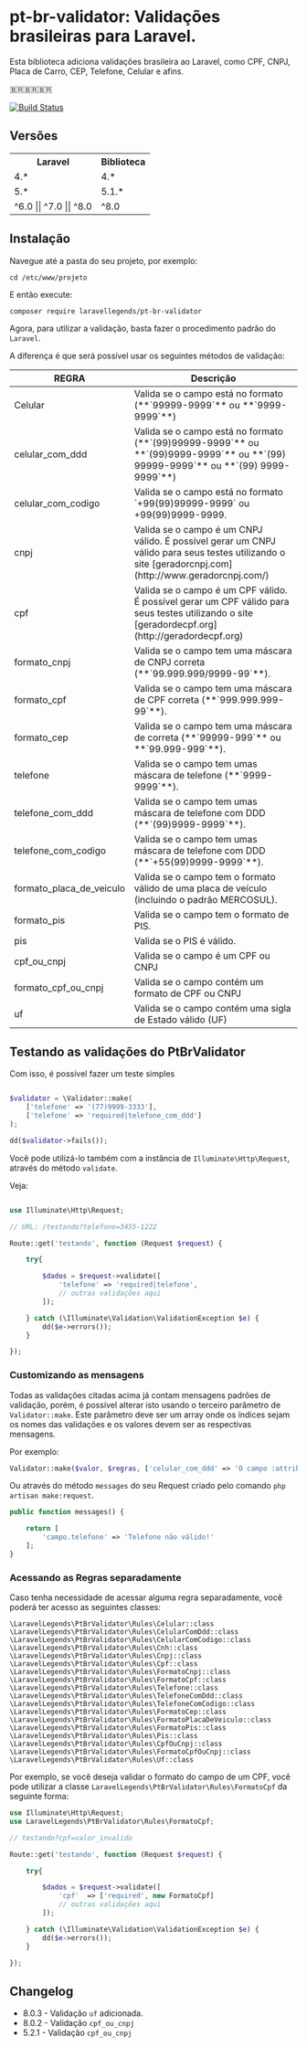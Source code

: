 # pt-br-validator: Validações brasileiras para Laravel.

Esta biblioteca adiciona validações brasileira ao Laravel, como CPF, CNPJ, Placa de Carro, CEP, Telefone, Celular e afins.

:brazil::brazil::brazil:

[![Build Status](https://travis-ci.org/LaravelLegends/pt-br-validator.svg?branch=master)](https://travis-ci.org/LaravelLegends/pt-br-validator)

## Versões

<table>
    <tr>    
        <th>Laravel</th>
        <th>Biblioteca</th>
    </tr>
    <tr>
        <td>4.*</td>
        <td>4.*</td>
    </tr>
    <tr>
        <td>5.*</td>
        <td>5.1.*</td>
    </tr>
    <tr>
        <td>^6.0 || ^7.0 || ^8.0</td>
        <td>^8.0</td>
    </tr>
</table>

## Instalação

Navegue até a pasta do seu projeto, por exemplo:

```
cd /etc/www/projeto
```

E então execute:

```
composer require laravellegends/pt-br-validator
```

Agora, para utilizar a validação, basta fazer o procedimento padrão do `Laravel`.

A diferença é que será possível usar os seguintes métodos de validação:

<table>
    <thead>
        <tr>
            <th>REGRA</th>
            <th>Descrição</th>
            </td>
    </thead>
    <tbody>
        <tr>
            <td>Celular</td>
            <td>Valida se o campo está no formato (**`99999-9999`** ou **`9999-9999`**)</td>
        </tr>
        <tr>
            <td>celular_com_ddd</td>
            <td>Valida se o campo está no formato (**`(99)99999-9999`** ou **`(99)9999-9999`** ou **`(99) 99999-9999`**
                ou **`(99) 9999-9999`**)</td>
        </tr>
        <tr>
            <td>celular_com_codigo</td>
            <td>Valida se o campo está no formato `+99(99)99999-9999` ou +99(99)9999-9999.</td>
        </tr>
        <tr>
            <td>cnpj</td>
            <td>Valida se o campo é um CNPJ válido. É possível gerar um CNPJ válido para seus testes utilizando o site
                [geradorcnpj.com](http://www.geradorcnpj.com/)</td>
        </tr>
        <tr>
            <td>cpf</td>
            <td>Valida se o campo é um CPF válido. É possível gerar um CPF válido para seus testes utilizando o site
                [geradordecpf.org](http://geradordecpf.org) </td>
        </tr>
        <tr>
            <td>formato_cnpj</td>
            <td>Valida se o campo tem uma máscara de CNPJ correta (**`99.999.999/9999-99`**).</td>
        </tr>
        <tr>
            <td>formato_cpf</td>
            <td>Valida se o campo tem uma máscara de CPF correta (**`999.999.999-99`**).</td>
        </tr>
        <tr>
            <td>formato_cep</td>
            <td>Valida se o campo tem uma máscara de correta (**`99999-999`** ou **`99.999-999`**).</td>
        </tr>
        <tr>
            <td>telefone</td>
            <td>Valida se o campo tem umas máscara de telefone (**`9999-9999`**).</td>
        </tr>
        <tr>
            <td>telefone_com_ddd</td>
            <td>Valida se o campo tem umas máscara de telefone com DDD (**`(99)9999-9999`**).</td>
        </tr>
        <tr>
            <td>telefone_com_codigo</td>
            <td>Valida se o campo tem umas máscara de telefone com DDD (**`+55(99)9999-9999`**).</td>
        </tr>
        <tr>
            <td>formato_placa_de_veiculo</td>
            <td>Valida se o campo tem o formato válido de uma placa de veículo (incluindo o padrão MERCOSUL).</td>
        </tr>
        <tr>
            <td>formato_pis</td>
            <td>Valida se o campo tem o formato de PIS.</td>
        </tr>
        <tr>
            <td>pis</td>
            <td> Valida se o PIS é válido.</td>
        </tr>
        <tr>
            <td>cpf_ou_cnpj</td>
            <td> Valida se o campo é um CPF ou CNPJ</td>
        </tr>
        <tr>
            <td>formato_cpf_ou_cnpj</td>
            <td>Valida se o campo contém um formato de CPF ou CNPJ</td>
        </tr>
        <tr>
            <td>uf</td>
            <td>Valida se o campo contém uma sigla de Estado válido (UF)</td>
        </tr>
    </tbody>
</table>

## Testando as validações do PtBrValidator

Com isso, é possível fazer um teste simples

```php

$validator = \Validator::make(
    ['telefone' => '(77)9999-3333'],
    ['telefone' => 'required|telefone_com_ddd']
);

dd($validator->fails());

```

Você pode utilizá-lo também com a instância de `Illuminate\Http\Request`, através do método `validate`.

Veja:

```php

use Illuminate\Http\Request;

// URL: /testando?telefone=3455-1222

Route::get('testando', function (Request $request) {

    try{

        $dados = $request->validate([
            'telefone' => 'required|telefone',
            // outras validações aqui
        ]);

    } catch (\Illuminate\Validation\ValidationException $e) {
        dd($e->errors());
    }

});

```

### Customizando as mensagens

Todas as validações citadas acima já contam mensagens padrões de validação, porém, é possível alterar isto usando o terceiro parâmetro de `Validator::make`. Este parâmetro deve ser um array onde os índices sejam os nomes das validações e os valores devem ser as respectivas mensagens.

Por exemplo:

```php
Validator::make($valor, $regras, ['celular_com_ddd' => 'O campo :attribute não é um celular'])
```

Ou através do método `messages` do seu Request criado pelo comando `php artisan make:request`.

```php
public function messages() {

    return [
        'campo.telefone' => 'Telefone não válido!'
    ];
}
```

### Acessando as Regras separadamente

Caso tenha necessidade de acessar alguma regra separadamente, você poderá ter acesso as seguintes classes:

```
\LaravelLegends\PtBrValidator\Rules\Celular::class
\LaravelLegends\PtBrValidator\Rules\CelularComDdd::class
\LaravelLegends\PtBrValidator\Rules\CelularComCodigo::class
\LaravelLegends\PtBrValidator\Rules\Cnh::class
\LaravelLegends\PtBrValidator\Rules\Cnpj::class
\LaravelLegends\PtBrValidator\Rules\Cpf::class
\LaravelLegends\PtBrValidator\Rules\FormatoCnpj::class
\LaravelLegends\PtBrValidator\Rules\FormatoCpf::class
\LaravelLegends\PtBrValidator\Rules\Telefone::class
\LaravelLegends\PtBrValidator\Rules\TelefoneComDdd::class
\LaravelLegends\PtBrValidator\Rules\TelefoneComCodigo::class
\LaravelLegends\PtBrValidator\Rules\FormatoCep::class
\LaravelLegends\PtBrValidator\Rules\FormatoPlacaDeVeiculo::class
\LaravelLegends\PtBrValidator\Rules\FormatoPis::class
\LaravelLegends\PtBrValidator\Rules\Pis::class
\LaravelLegends\PtBrValidator\Rules\CpfOuCnpj::class
\LaravelLegends\PtBrValidator\Rules\FormatoCpfOuCnpj::class
\LaravelLegends\PtBrValidator\Rules\Uf::class
```

Por exemplo, se você deseja validar o formato do campo de um CPF, você pode utilizar a classe `LaravelLegends\PtBrValidator\Rules\FormatoCpf` da seguinte forma:

```php
use Illuminate\Http\Request;
use LaravelLegends\PtBrValidator\Rules\FormatoCpf;

// testando?cpf=valor_invalido

Route::get('testando', function (Request $request) {

    try{

        $dados = $request->validate([
            'cpf'  => ['required', new FormatoCpf]
            // outras validações aqui
        ]);

    } catch (\Illuminate\Validation\ValidationException $e) {
        dd($e->errors());
    }

});
```

## Changelog

- 8.0.3 - Validação `uf` adicionada.
- 8.0.2 - Validação `cpf_ou_cnpj`
- 5.2.1 - Validação `cpf_ou_cnpj`
